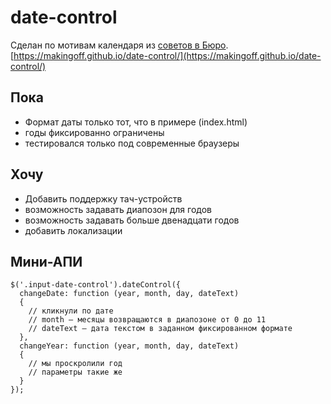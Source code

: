 date-control
============

Сделан по мотивам календаря из [советов в Бюро](http://artgorbunov.ru/bb/soviet/20070628/).
[https://makingoff.github.io/date-control/](https://makingoff.github.io/date-control/)

## Пока

* Формат даты только тот, что в примере (index.html)
* годы фиксированно ограничены
* тестировался только под современные браузеры

## Хочу

* Добавить поддержку тач-устройств
* возможность задавать диапозон для годов
* возможность задавать больше двенадцати годов
* добавить локализации

## Мини-АПИ

```
$('.input-date-control').dateControl({
  changeDate: function (year, month, day, dateText)
  {
    // кликнули по дате
    // month — месяцы возвращаются в диапозоне от 0 до 11
    // dateText — дата текстом в заданном фиксированном формате
  },
  changeYear: function (year, month, day, dateText)
  {
    // мы проскролили год
    // параметры такие же
  }
});
```

